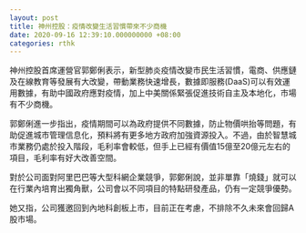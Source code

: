 ```yaml
---
layout: post
title: 神州控股：疫情改變生活習慣帶來不少商機
date: 2020-09-16 12:39:10.000000000 +08:00
categories: rthk
---
```


神州控股首席運營官郭鄭俐表示，新型肺炎疫情改變市民生活習慣，電商、供應鏈及在線教育等發展有大改變，帶動業務快速增長，數據即服務(DaaS)可以有效運用數據，有助中國政府應對疫情，加上中美關係緊張促進技術自主及本地化，市場有不少商機。

郭鄭俐進一步指出，疫情期間可以為政府提供不同數據，防止物價哄抬等問題，有助促進城市管理信息化，預料將有更多地方政府加強資源投入。不過，由於智慧城市業務仍處於投入階段，毛利率會較低，但手上已經有價值15億至20億元左右的項目，毛利率有好大改善空間。

對於公司面對阿里巴巴等大型科網企業競爭，郭鄭俐說，並非單靠「燒錢」就可以在行業內培育出獨角獸，公司會以不同項目的特點研發產品，仍有一定競爭優勢。

她又指，公司獲邀回到內地科創板上市，目前正在考慮，不排除不久未來會回歸A股市場。
